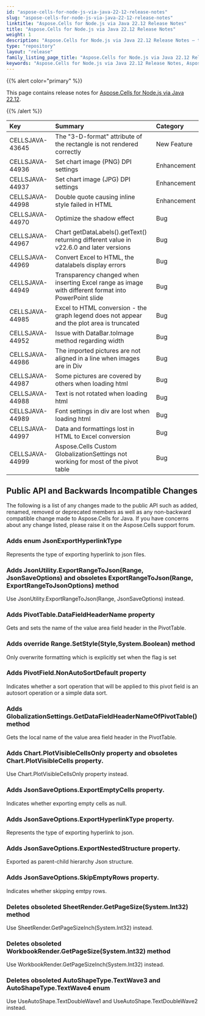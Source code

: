 ```yaml
---
id: "aspose-cells-for-node-js-via-java-22-12-release-notes"
slug: "aspose-cells-for-node-js-via-java-22-12-release-notes"
linktitle: "Aspose.Cells for Node.js via Java 22.12 Release Notes"
title: "Aspose.Cells for Node.js via Java 22.12 Release Notes"
weight: 1
description: "Aspose.Cells for Node.js via Java 22.12 Release Notes – the latest enhancements, new features, and fixes."
type: "repository"
layout: "release"
family_listing_page_title: "Aspose.Cells for Node.js via Java 22.12 Release Notes"
keywords: "Aspose.Cells for Node.js via Java 22.12 Release Notes, Aspose.Cells for Node.js via Java 22.12 updates and fixes"
---
```


{{% alert color="primary" %}}

This page contains release notes for [Aspose.Cells for Node.js via Java 22.12](https://releases.aspose.com/cells/nodejs/new-releases/aspose.cells-for-node.js-via-java-22.12/).

{{% /alert %}}

|**Key**|**Summary**|**Category**|
| :- | :- | :- |
|CELLSJAVA-43645|The "3-D-format" attribute of the rectangle is not rendered correctly|New Feature
|CELLSJAVA-44936|Set chart image (PNG) DPI settings|Enhancement
|CELLSJAVA-44937|Set chart image (JPG) DPI settings|Enhancement
|CELLSJAVA-44998|Double quote causing inline style failed in HTML|Enhancement
|CELLSJAVA-44970|Optimize the shadow effect|Bug
|CELLSJAVA-44967|Chart getDataLabels().getText() returning different value in v22.6.0 and later versions|Bug
|CELLSJAVA-44969|Convert Excel to HTML, the datalabels display errors|Bug
|CELLSJAVA-44949|Transparency changed when inserting Excel range as image with different format into PowerPoint slide|Bug
|CELLSJAVA-44985|Excel to HTML conversion - the graph legend does not appear and the plot area is truncated|Bug
|CELLSJAVA-44952|Issue with DataBar.toImage method regarding width|Bug
|CELLSJAVA-44986|The imported pictures are not aligned in a line when images are in Div |Bug
|CELLSJAVA-44987|Some pictures are covered by others when loading html|Bug
|CELLSJAVA-44988|Text is not rotated when loading html|Bug
|CELLSJAVA-44989|Font settings in div are lost when loading html|Bug
|CELLSJAVA-44997|Data and formattings lost in HTML to Excel conversion|Bug
|CELLSJAVA-44999|Aspose.Cells Custom GlobalizationSettings not working for most of the pivot table |Bug

## **Public API and Backwards Incompatible Changes**

The following is a list of any changes made to the public API such as added, renamed, removed or deprecated members as well as any non-backward compatible change made to Aspose.Cells for Java. If you have concerns about any change listed, please raise it on the Aspose.Cells support forum.

### **Adds enum JsonExportHyperlinkType**

Represents the type of exporting hyperlink to json files.

### **Adds JsonUtility.ExportRangeToJson(Range, JsonSaveOptions) and obsoletes ExportRangeToJson(Range, ExportRangeToJsonOptions) method**

Use JsonUtility.ExportRangeToJson(Range, JsonSaveOptions) instead.

### **Adds PivotTable.DataFieldHeaderName property**

Gets and sets the name of the value area field header in the PivotTable.

### **Adds override Range.SetStyle(Style,System.Boolean) method**

Only overwrite formatting which is explicitly set when the flag is set

### **Adds PivotField.NonAutoSortDefault property**

Indicates whether a sort operation that will be applied to this pivot field is an autosort operation or a simple data sort.

### **Adds GlobalizationSettings.GetDataFieldHeaderNameOfPivotTable() method**

Gets the local name of the value area field header in the PivotTable.

### **Adds Chart.PlotVisibleCellsOnly property and obsoletes Chart.PlotVisibleCells property.**

Use Chart.PlotVisibleCellsOnly property instead.

### **Adds JsonSaveOptions.ExportEmptyCells property.**

Indicates whether exporting empty cells as null.

### **Adds JsonSaveOptions.ExportHyperlinkType property.**

Represents the type of exporting hyperlink to json.

### **Adds JsonSaveOptions.ExportNestedStructure property.**

Exported as parent-child hierarchy Json structure.

### **Adds JsonSaveOptions.SkipEmptyRows property.**

Indicates whether skipping emtpy rows.

### **Deletes obsoleted SheetRender.GetPageSize(System.Int32) method**

Use SheetRender.GetPageSizeInch(System.Int32) instead.

### **Deletes obsoleted WorkbookRender.GetPageSize(System.Int32) method**

Use WorkbookRender.GetPageSizeInch(System.Int32) instead.

### **Deletes obsoleted AutoShapeType.TextWave3 and AutoShapeType.TextWave4 enum**

Use UseAutoShape.TextDoubleWave1 and UseAutoShape.TextDoubleWave2 instead.